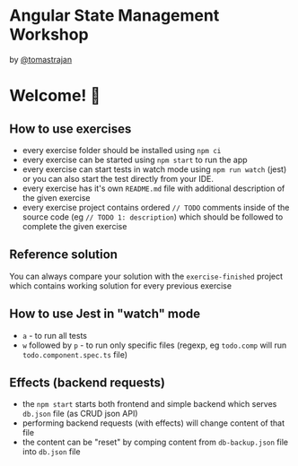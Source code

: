 # Angular State Management Workshop

by [@tomastrajan](https://twitter.com/tomastrajan)

# Welcome! 🤗

## How to use exercises

- every exercise folder should be installed using `npm ci`
- every exercise can be started using `npm start` to run the app
- every exercise can start tests in watch mode using `npm run watch` (jest) or you can also start the test directly from your IDE.
- every exercise has it's own `README.md` file with additional description of the given exercise
- every exercise project contains ordered `// TODO` comments inside of the source code (eg `// TODO 1: description`) which should be followed to complete the given exercise


## Reference solution
You can always compare your solution with the `exercise-finished` project which contains
working solution for every previous exercise


## How to use Jest in "watch" mode

- `a` - to run all tests
- `w` followed by `p` - to run only specific files (regexp, eg `todo.comp` will run `todo.component.spec.ts` file)


## Effects (backend requests)

- the `npm start` starts both frontend and simple backend which serves `db.json` file (as CRUD json API)
- performing backend requests (with effects) will change content of that file
- the content can be "reset" by comping content from `db-backup.json` file into `db.json` file
